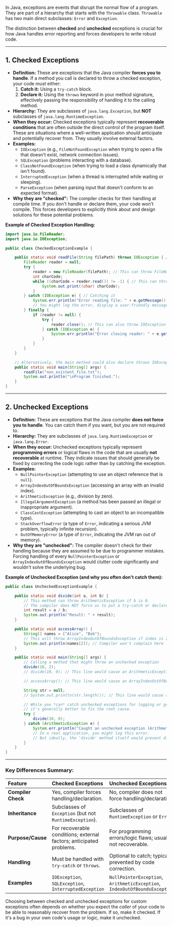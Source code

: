 In Java, exceptions are events that disrupt the normal flow of a program. They are part of a hierarchy that starts with the `Throwable` class. `Throwable` has two main direct subclasses: `Error` and `Exception`.

The distinction between **checked** and **unchecked** exceptions is crucial for how Java handles error reporting and forces developers to write robust code.

-----

## **1. Checked Exceptions**

  * **Definition:** These are exceptions that the Java compiler **forces you to handle**. If a method you call is declared to throw a checked exception, your code *must* either:
    1.  **Catch it:** Using a `try-catch` block.
    2.  **Declare it:** Using the `throws` keyword in your method signature, effectively passing the responsibility of handling it to the calling method.
  * **Hierarchy:** They are subclasses of `java.lang.Exception`, but **NOT** subclasses of `java.lang.RuntimeException`.
  * **When they occur:** Checked exceptions typically represent **recoverable conditions** that are often outside the direct control of the program itself. These are situations where a well-written application *should* anticipate and potentially recover from. They usually involve external factors.
  * **Examples:**
      * `IOException` (e.g., `FileNotFoundException` when trying to open a file that doesn't exist, network connection issues).
      * `SQLException` (problems interacting with a database).
      * `ClassNotFoundException` (when trying to load a class dynamically that isn't found).
      * `InterruptedException` (when a thread is interrupted while waiting or sleeping).
      * `ParseException` (when parsing input that doesn't conform to an expected format).
  * **Why they are "checked":** The compiler checks for their handling at compile time. If you don't handle or declare them, your code won't compile. This forces developers to explicitly think about and design solutions for these potential problems.

**Example of Checked Exception Handling:**

```java
import java.io.FileReader;
import java.io.IOException;

public class CheckedExceptionExample {

    public static void readFile(String filePath) throws IOException { // Declaring it
        FileReader reader = null;
        try {
            reader = new FileReader(filePath); // This can throw FileNotFoundException (a type of IOException)
            int charCode;
            while ((charCode = reader.read()) != -1) { // This can throw IOException
                System.out.print((char) charCode);
            }
        } catch (IOException e) { // Catching it
            System.err.println("Error reading file: " + e.getMessage());
            // You might log the error, display a user-friendly message, or retry.
        } finally {
            if (reader != null) {
                try {
                    reader.close(); // This can also throw IOException
                } catch (IOException e) {
                    System.err.println("Error closing reader: " + e.getMessage());
                }
            }
        }
    }

    // Alternatively, the main method could also declare throws IOException
    public static void main(String[] args) {
        readFile("non_existent_file.txt");
        System.out.println("\nProgram finished.");
    }
}
```

-----

## **2. Unchecked Exceptions**

  * **Definition:** These are exceptions that the Java compiler **does not force you to handle**. You can catch them if you want, but you are not required to.
  * **Hierarchy:** They are subclasses of `java.lang.RuntimeException` or `java.lang.Error`.
  * **When they occur:** Unchecked exceptions typically represent **programming errors** or logical flaws in the code that are usually **not recoverable** at runtime. They indicate issues that should generally be fixed by correcting the code logic rather than by catching the exception.
  * **Examples:**
      * `NullPointerException` (attempting to use an object reference that is `null`).
      * `ArrayIndexOutOfBoundsException` (accessing an array with an invalid index).
      * `ArithmeticException` (e.g., division by zero).
      * `IllegalArgumentException` (a method has been passed an illegal or inappropriate argument).
      * `ClassCastException` (attempting to cast an object to an incompatible type).
      * `StackOverflowError` (a type of `Error`, indicating a serious JVM problem, typically infinite recursion).
      * `OutOfMemoryError` (a type of `Error`, indicating the JVM ran out of memory).
  * **Why they are "unchecked":** The compiler doesn't check for their handling because they are assumed to be due to programmer mistakes. Forcing handling of every `NullPointerException` or `ArrayIndexOutOfBoundsException` would clutter code significantly and wouldn't solve the underlying bug.

**Example of Unchecked Exception (and why you often don't catch them):**

```java
public class UncheckedExceptionExample {

    public static void divide(int a, int b) {
        // This method can throw ArithmeticException if b is 0.
        // The compiler does NOT force us to put a try-catch or declare 'throws ArithmeticException'.
        int result = a / b;
        System.out.println("Result: " + result);
    }

    public static void accessArray() {
        String[] names = {"Alice", "Bob"};
        // This will throw ArrayIndexOutOfBoundsException if index is 2
        System.out.println(names[2]); // Compiler won't complain here
    }

    public static void main(String[] args) {
        // Calling a method that might throw an unchecked exception
        divide(10, 2);
        // divide(10, 0); // This line would cause an ArithmeticException at runtime

        // accessArray(); // This line would cause an ArrayIndexOutOfBoundsException at runtime

        String str = null;
        // System.out.println(str.length()); // This line would cause a NullPointerException at runtime

        // While you *can* catch unchecked exceptions for logging or graceful degradation (e.g., a web service)
        // it's generally better to fix the root cause.
        try {
            divide(10, 0);
        } catch (ArithmeticException e) {
            System.err.println("Caught an unchecked exception (ArithmeticException): " + e.getMessage());
            // In a real application, you might log this error.
            // But ideally, the 'divide' method itself would prevent division by zero before it happens.
        }
    }
}
```

-----

### **Key Differences Summary:**

| Feature           | Checked Exceptions                                 | Unchecked Exceptions                                     |
| :---------------- | :------------------------------------------------- | :------------------------------------------------------- |
| **Compiler Check** | Yes, compiler forces handling/declaration.         | No, compiler does not force handling/declaration.        |
| **Inheritance** | Subclasses of `Exception` (but not `RuntimeException`). | Subclasses of `RuntimeException` or `Error`.             |
| **Purpose/Cause** | For recoverable conditions; external factors; anticipated problems. | For programming errors/logic flaws; usually not recoverable. |
| **Handling** | Must be handled with `try-catch` or `throws`.     | Optional to catch; typically prevented by code correction. |
| **Examples** | `IOException`, `SQLException`, `InterruptedException` | `NullPointerException`, `ArithmeticException`, `IndexOutOfBoundsException` |

Choosing between checked and unchecked exceptions for custom exceptions often depends on whether you expect the *caller* of your code to be able to reasonably recover from the problem. If so, make it checked. If it's a bug in your own code's usage or logic, make it unchecked.